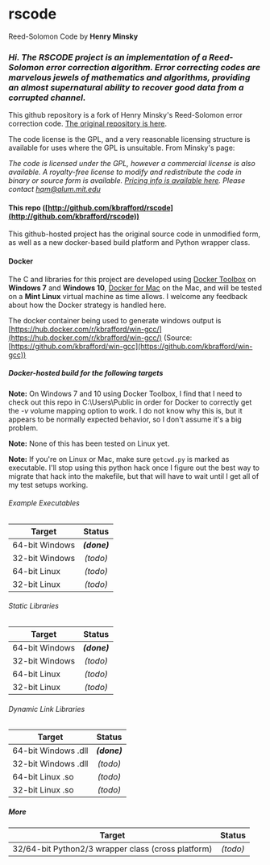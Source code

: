 # rscode
Reed-Solomon Code by **Henry Minsky**


### *Hi. The RSCODE project is an implementation of a Reed-Solomon error correction algorithm. Error correcting codes are marvelous jewels of mathematics and algorithms, providing an almost supernatural ability to recover good data from a corrupted channel.*

This github repository is a fork of Henry Minsky's Reed-Solomon error correction code.  [The original repository is here](http://rscode.sourceforge.net/).

The code license is the GPL, and a very reasonable licensing structure is available for uses where the GPL is unsuitable. From Minsky's page:

   *The code is licensed under the GPL, however a commercial license is also available. A royalty-free license to modify and redistribute the
   code in binary or source form is available. [Pricing info is available here](http://beartronics.com/rscode.html). Please contact
   [hqm@alum.mit.edu](hqm@alum.mit.edu)*


#### This repo ([http://github.com/kbrafford/rscode](http://github.com/kbrafford/rscode))
This github-hosted project has the original source code in unmodified form, as well as a new docker-based build platform and Python wrapper class.


#### Docker
The C and libraries for this project are developed using [Docker Toolbox](https://docs.docker.com/toolbox/toolbox_install_windows/) on **Windows 7** and **Windows 10**, [Docker for Mac](https://docs.docker.com/docker-for-mac/install/) on the Mac, and will be tested on a **Mint Linux** virtual machine as time allows. I welcome any feedback about how the Docker strategy is handled here.

The docker container being used to generate windows output is [https://hub.docker.com/r/kbrafford/win-gcc/](https://hub.docker.com/r/kbrafford/win-gcc/) (Source: [https://github.com/kbrafford/win-gcc](https://github.com/kbrafford/win-gcc))


##### Docker-hosted build for the following targets

**Note:** On Windows 7 and 10 using Docker Toolbox, I find that I need to check out this repo in C:\Users\Public in order for Docker to correctly get the *-v* volume mapping option to work. I do not know why this is, but it appears to be normally expected behavior, so I don't assume it's a big problem.

**Note:** None of this has been tested on Linux yet.

**Note:** If you're on Linux or Mac, make sure `getcwd.py` is marked as executable.  I'll stop using this python hack once I figure out the best way to migrate that hack into the makefile, but that will have to wait until I get all of my test setups working.

###### Example Executables
| Target         | Status        |
| -------------- |:-------------:|
| 64-bit Windows | ***(done)***  |
| 32-bit Windows |   *(todo)*    |
| 64-bit Linux   |   *(todo)*    |
| 32-bit Linux   |   *(todo)*    |


###### Static Libraries
| Target         | Status        |
| -------------- |:-------------:|
| 64-bit Windows | ***(done)***  |
| 32-bit Windows |   *(todo)*    |
| 64-bit Linux   |   *(todo)*    |
| 32-bit Linux   |   *(todo)*    |


###### Dynamic Link Libraries
| Target         | Status        |
| -------------- |:-------------:|
| 64-bit Windows .dll | ***(done)***  |
| 32-bit Windows .dll |   *(todo)*    |
| 64-bit Linux .so    |   *(todo)*    |
| 32-bit Linux .so    |   *(todo)*    |

   
##### More 
| Target         | Status        |
| -------------- |:-------------:|
| 32/64-bit Python2/3 wrapper class (cross platform) |   *(todo)*    |
